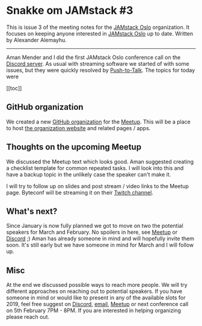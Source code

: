 # Snakke om JAMstack #3

This is issue 3 of the meeting notes for the [JAMstack Oslo][7] organization.
It focuses on keeping anyone interested in [JAMstack Oslo][7] up to date.
Written by Alexander Alemayhu. 

---

Aman Mender and I did the first JAMstack Oslo conference call on the [Discord server][0].
As usual with streaming software we started of with some issues, but they were
quickly resolved by [Push-to-Talk][1]. The topics for today were

[[toc]]

## GitHub organization

We created a new [GitHub organization][5] for the [Meetup][3]. This will be a
place to host [the organization website][4] and related pages / apps.

## Thoughts on the upcoming Meetup

We discussed the Meetup text which looks good. Aman suggested creating a
checklist template for common repeated tasks. I will look into this and have a
backup topic in the unlikely case the speaker can't make it.

I will try to follow up on slides and post stream / video links to the Meetup
page.  Byteconf will be streaming it on their [Twitch channel][2].

## What's next?

Since January is now fully planned we got to move on two the potential speakers
for March and February. No spoilers in here, see [Meetup][3] or [Discord][0] ;)
Aman has already someone in mind and will hopefully invite them soon.  It's
still early but we have someone in mind for March and I will follow up.

## Misc

At the end we discussed possible ways to reach more people.  We will try
different approaches on reaching out to potential speakers.  If you have
someone in mind or would like to present in any of the available slots for
2019, feel free suggest on [Discord][0], [email][8], [Meetup][3] or next
conference call on 5th February 7PM - 8PM. If you are interested in helping
organizing please reach out.


[0]: https://discord.gg/rE3pcSw
[1]: https://support.discordapp.com/hc/en-us/articles/211376518-Voice-Input-Modes-101-Push-to-Talk-Voice-Activated-
[2]: https://www.twitch.tv/byteconf
[3]: https://www.meetup.com/JAMstack-Oslo/
[4]: https://oslo.jamstack.no
[5]: https://github.com/JAMstack-Oslo/org-website
[7]: https://www.meetup.com/JAMstack-Oslo/
[8]: mailto:a@alemayhu.com
